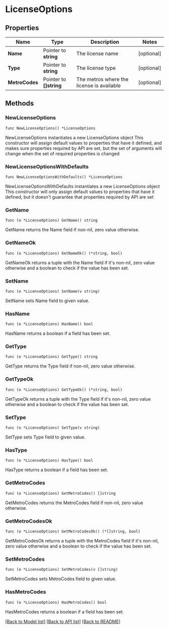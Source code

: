 # LicenseOptions

## Properties

Name | Type | Description | Notes
------------ | ------------- | ------------- | -------------
**Name** | Pointer to **string** | The license name | [optional] 
**Type** | Pointer to **string** | The license type | [optional] 
**MetroCodes** | Pointer to **[]string** | The metros where the license is available | [optional] 

## Methods

### NewLicenseOptions

`func NewLicenseOptions() *LicenseOptions`

NewLicenseOptions instantiates a new LicenseOptions object
This constructor will assign default values to properties that have it defined,
and makes sure properties required by API are set, but the set of arguments
will change when the set of required properties is changed

### NewLicenseOptionsWithDefaults

`func NewLicenseOptionsWithDefaults() *LicenseOptions`

NewLicenseOptionsWithDefaults instantiates a new LicenseOptions object
This constructor will only assign default values to properties that have it defined,
but it doesn't guarantee that properties required by API are set

### GetName

`func (o *LicenseOptions) GetName() string`

GetName returns the Name field if non-nil, zero value otherwise.

### GetNameOk

`func (o *LicenseOptions) GetNameOk() (*string, bool)`

GetNameOk returns a tuple with the Name field if it's non-nil, zero value otherwise
and a boolean to check if the value has been set.

### SetName

`func (o *LicenseOptions) SetName(v string)`

SetName sets Name field to given value.

### HasName

`func (o *LicenseOptions) HasName() bool`

HasName returns a boolean if a field has been set.

### GetType

`func (o *LicenseOptions) GetType() string`

GetType returns the Type field if non-nil, zero value otherwise.

### GetTypeOk

`func (o *LicenseOptions) GetTypeOk() (*string, bool)`

GetTypeOk returns a tuple with the Type field if it's non-nil, zero value otherwise
and a boolean to check if the value has been set.

### SetType

`func (o *LicenseOptions) SetType(v string)`

SetType sets Type field to given value.

### HasType

`func (o *LicenseOptions) HasType() bool`

HasType returns a boolean if a field has been set.

### GetMetroCodes

`func (o *LicenseOptions) GetMetroCodes() []string`

GetMetroCodes returns the MetroCodes field if non-nil, zero value otherwise.

### GetMetroCodesOk

`func (o *LicenseOptions) GetMetroCodesOk() (*[]string, bool)`

GetMetroCodesOk returns a tuple with the MetroCodes field if it's non-nil, zero value otherwise
and a boolean to check if the value has been set.

### SetMetroCodes

`func (o *LicenseOptions) SetMetroCodes(v []string)`

SetMetroCodes sets MetroCodes field to given value.

### HasMetroCodes

`func (o *LicenseOptions) HasMetroCodes() bool`

HasMetroCodes returns a boolean if a field has been set.


[[Back to Model list]](../README.md#documentation-for-models) [[Back to API list]](../README.md#documentation-for-api-endpoints) [[Back to README]](../README.md)



